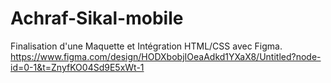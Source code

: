 # Achraf-Sikal-mobile
Finalisation d'une Maquette et Intégration HTML/CSS avec Figma.
https://www.figma.com/design/HODXbobjIOeaAdkd1YXaX8/Untitled?node-id=0-1&t=ZnyfKO04Sd9E5xWt-1
